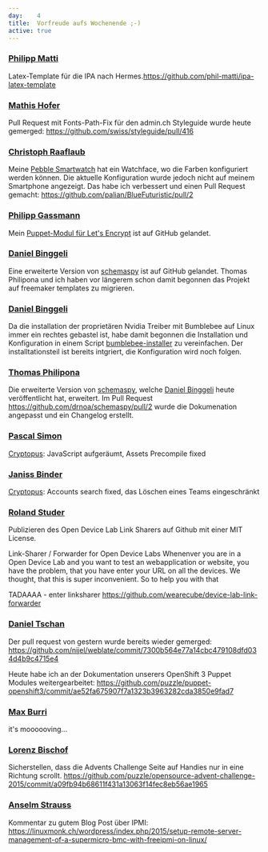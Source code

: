 ```yaml
---
day: 	4
title:	Vorfreude aufs Wochenende ;-)
active: true
---
```


### [Philipp Matti](https://github.com/phil-matti)
Latex-Template für die IPA nach Hermes.<https://github.com/phil-matti/ipa-latex-template>

### [Mathis Hofer](https://github.com/hupf)
Pull Request mit Fonts-Path-Fix für den admin.ch Styleguide wurde heute gemerged: <https://github.com/swiss/styleguide/pull/416>

### [Christoph Raaflaub](https://github.com/chrira)
Meine [Pebble Smartwatch](https://www.pebble.com/) hat ein Watchface, wo die Farben konfiguriert werden können. Die aktuelle Konfiguration wurde jedoch nicht auf meinem Smartphone angezeigt. Das habe ich verbessert und einen Pull Request gemacht: <https://github.com/palian/BlueFuturistic/pull/2>

### [Philipp Gassmann](https://github.com/pgassmann)
Mein [Puppet-Modul für Let's Encrypt](https://github.com/pgassmann/puppet-letsencrypt) ist auf GitHub gelandet.

### [Daniel Binggeli](https://github.com/drnoa)
Eine erweiterte Version von [schemaspy](https://github.com/drnoa/schemaspy) ist auf GitHub gelandet. Thomas Philipona und ich haben vor längerem schon damit begonnen das Projekt auf freemaker templates zu migrieren.

### [Daniel Binggeli](https://github.com/drnoa)
Da die installation der proprietären Nvidia Treiber mit Bumblebee auf Linux immer ein rechtes gebastel ist, habe damit begonnen die Installation und Konfiguration in einem Script [bumblebee-installer](https://github.com/drnoa/bumblebee-installer) zu vereinfachen. Der installtationsteil ist bereits intgriert, die Konfiguration wird noch folgen.

### [Thomas Philipona](https://github.com/phil-pona)
Die erweiterte Version von [schemaspy](https://github.com/drnoa/schemaspy), welche [Daniel Binggeli](https://github.com/drnoa) heute veröffentlicht hat, erweitert. Im Pull Request <https://github.com/drnoa/schemaspy/pull/2> wurde die Dokumenation angepasst und ein Changelog erstellt.



### [Pascal Simon](https://github.com/psunix)
[Cryptopus](https://github.com/puzzle/cryptopus): JavaScript aufgeräumt, Assets Precompile fixed

### [Janiss Binder](https://github.com/janissbinder)
[Cryptopus](https://github.com/puzzle/cryptopus): Accounts search fixed, das Löschen eines Teams eingeschränkt

### [Roland Studer](https://github.com/rolandstuder)
Publizieren des Open Device Lab Link Sharers auf Github mit einer MIT License.

Link-Sharer / Forwarder for Open Device Labs
Whenenver you are in a Open Device Lab and you want to test an webapplication or website, you have the problem, that you have enter your URL on all the devices. We thought, that this is super inconvenient. So to help you with that

TADAAAA - enter linksharer <https://github.com/wearecube/device-lab-link-forwarder>

### [Daniel Tschan](https://github.com/dtschan)
Der pull request von gestern wurde bereits wieder gemerged: <https://github.com/nijel/weblate/commit/7300b564e77a14cbc479108dfd034d4b9c4715e4>

Heute habe ich an der Dokumentation unserers OpenShift 3 Puppet Modules weitergearbeitet: <https://github.com/puzzle/puppet-openshift3/commit/ae52fa675907f7a1323b3963282cda3850e9fad7>

### [Max Burri](https://github.com/mburri)
it's moooooving...

### [Lorenz Bischof](https://github.com/lbischof)
Sicherstellen, dass die Advents Challenge Seite auf Handies nur in eine Richtung scrollt. <https://github.com/puzzle/opensource-advent-challenge-2015/commit/a09fb94b68611f431a13063f14fec8eb56ae1965>

### [Anselm Strauss](https://github.com/amsibamsi)
Kommentar zu gutem Blog Post über IPMI: <https://linuxmonk.ch/wordpress/index.php/2015/setup-remote-server-management-of-a-supermicro-bmc-with-freeipmi-on-linux/>
